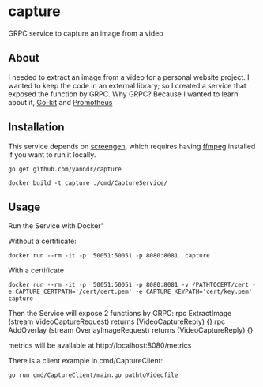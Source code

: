 # capture
GRPC service to capture an image from a video

## About
I needed to extract an image from a video for a personal website project. I wanted to keep the code in an external library; so I created a service that exposed the function by GRPC. 
Why GRPC? Because I wanted to learn about it, [Go-kit](https://github.com/go-kit/kit) and [Promotheus](https://github.com/prometheus/client_golang)

## Installation
This service depends on [screengen](github.com/opennota/screengen), which requires having [ffmpeg](https://ffmpeg.org/) installed if you want to run it locally.

```
go get github.com/yanndr/capture

docker build -t capture ./cmd/CaptureService/

```


## Usage 

Run the Service with Docker"

Without a certificate:
```
docker run --rm -it -p  50051:50051 -p 8080:8081  capture
```
With a certificate
```
docker run --rm -it -p  50051:50051 -p 8080:8081 -v /PATHTOCERT/cert -e CAPTURE_CERTPATH='/cert/cert.pem' -e CAPTURE_KEYPATH='cert/key.pem' capture
```

Then the Service will expose 2 functions by GRPC:
rpc ExtractImage (stream VideoCaptureRequest) returns (VideoCaptureReply) {}
rpc AddOverlay (stream OverlayImageRequest) returns (VideoCaptureReply) {}

metrics will be available at http://localhost:8080/metrics

There is a client example in cmd/CaptureClient:

```
go run cmd/CaptureClient/main.go pathtoVideofile 